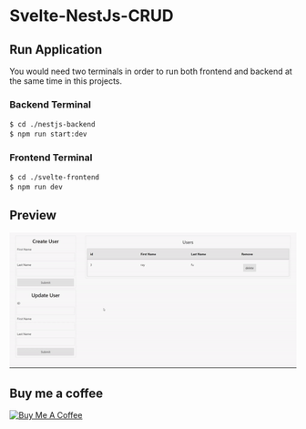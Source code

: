 # Svelte-NestJs-CRUD

## Run Application

You would need two terminals in order to run both frontend and backend at the same time in this projects.

### Backend Terminal

```bash
$ cd ./nestjs-backend
$ npm run start:dev
```

### Frontend Terminal

```bash
$ cd ./svelte-frontend
$ npm run dev
```

## Preview

![Preview](/preview.gif)

## Buy me a coffee
<a href="https://www.buymeacoffee.com/busyxiang" target="_blank"><img src="https://cdn.buymeacoffee.com/buttons/v2/default-yellow.png" alt="Buy Me A Coffee" style="height: 60px !important;width: 217px !important;" ></a>
